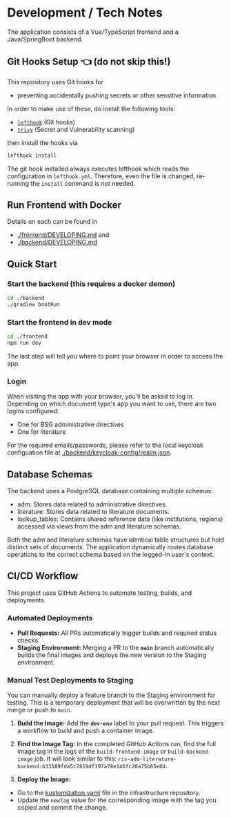 # Development / Tech Notes

The application consists of a Vue/TypeScript frontend and a Java/SpringBoot backend.

## Git Hooks Setup 👈 (do not skip this!)

This repository uses Git hooks for

- preventing accidentally pushing secrets or other sensitive information

In order to make use of these, do install the following tools:

- [`lefthook`](https://github.com/evilmartians/lefthook) (Git hooks)
- [`trivy`](https://github.com/aquasecurity/trivy) (Secret and Vulnerability scanning)

then install the hooks via

```bash
lefthook install
```

The git hook installed always executes lefthook which reads the configuration in `lefthook.yml`. Therefore, even the file is changed, re-running the `install` command is _not_ needed.

## Run Frontend with Docker

Details on each can be found in

- [./frontend/DEVELOPING.md](./frontend/DEVELOPING.md) and
- [./backend/DEVELOPING.md](./backend/DEVELOPING.md)

## Quick Start

### Start the backend (this requires a docker demon)

```bash
cd ./backend
./gradlew bootRun
```

### Start the frontend in dev mode

```bash
cd ./frontend
npm run dev
```

The last step will tell you where to point your browser in order to access the app.

### Login
When visiting the app with your browser, you'll be asked to log in. Depending on which document type's app you want to use, there are two logins configured:

* One for BSG administrative directives
* One for literature

For the required emails/passwords, please refer to the local keycloak configuation file at [./backend/keycloak-config/realm.json](./backend/keycloak-config/realm.json).

## Database Schemas
The backend uses a PostgreSQL database containing multiple schemas:
* adm: Stores data related to administrative directives.
* literature:  Stores data related to literature documents.
* lookup_tables: Contains shared reference data (like institutions, regions) accessed via views from the adm and literature schemas.

Both the adm and literature schemas have identical table structures but hold distinct sets of documents. The application dynamically routes database operations to the correct schema based on the logged-in user's context.


## CI/CD Workflow

This project uses GitHub Actions to automate testing, builds, and deployments.

### Automated Deployments

* **Pull Requests:** All PRs automatically trigger builds and required status checks.
* **Staging Environment:** Merging a PR to the **`main`** branch automatically builds the final images and deploys the new version to the Staging environment.

### Manual Test Deployments to Staging

You can manually deploy a feature branch to the Staging environment for testing. This is a temporary deployment that will be overwritten by the next merge or push to `main`.

1.  **Build the Image:** Add the **`dev-env`** label to your pull request. This triggers a workflow to build and push a container image.

2.  **Find the Image Tag:** In the completed GitHub Actions run, find the full image tag in the logs of the `build-frontend-image` or `build-backend-image` job. It will look similar to this: `ris-adm-literature-backend:b33189fda5c7819df197a78e146fc20a75b65e64`.

3.  **Deploy the Image:**
  * Go to the [kustomization.yaml](https://github.com/digitalservicebund/ris-adm-literature-infra/blob/main/manifests/overlays/staging/kustomization.yaml) file in the infrastructure repository.
  * Update the `newTag` value for the corresponding image with the tag you copied and commit the change.
